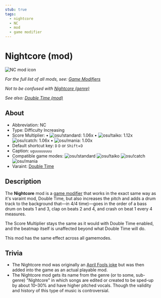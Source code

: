 ```yaml
---
stub: true
tags:
  - nightcore
  - NC
  - mod
  - game modifier
---
```


# Nightcore (mod)

![NC mod icon](/wiki/shared/mods/NC.png "Nightcore (NC) mod icon")

*For the full list of all mods, see: [Game Modifiers](/wiki/Game_Modifiers)*

*Not to be confused with [Nightcore (genre)](https://en.wikipedia.org/wiki/Nightcore "Wikipedia")*

*See also: [Double Time (mod)](/wiki/Game_Modifiers/Double_Time)*

## About

- Abbreviation: NC
- Type: Difficulty Increasing
- Score Multiplier: • ![][o!s]: 1.06x • ![][o!t]: 1.12x ![][o!c]: 1.06x • ![][o!m]: 1.00x
- Default shortcut key: `D` `D` or `Shift`+`D`
- Caption: `uguuuuuuuu`
- Compatible game modes: ![][o!s] ![][o!t] ![][o!c] ![][o!m]
- Varaint: [Double Time](/wiki/Game_Modifiers/Double_Time)

## Description

The **Nightcore** mod is a [game modifier](/wiki/Game_Modifiers) that works in the exact same way as it's varaint mod, Double Time, but also increases the pitch and adds a drum track to the background that—in 4/4 time)—goes in the order of a bass drum on beats 1 and 3, clap on beats 2 and 4, and crash on beat 1 every 4 measures.

The Score Multiplier stays the same as it would with Double Time enabled, and the beatmap itself is unaffected beyond what Double Time will do. 

This mod has the same effect across all gamemodes.

## Trivia

- The Nightcore mod was originally an [April Fools joke](https://osu.ppy.sh/community/forums/topics/49733) but was then added into the game as an actual playable mod.
- The Nightcore mod gets its name from the genre (or to some, sub-genre) "Nightcore" in which songs are edited or created to be sped-up by about 10–30% and have higher pitched vocals. Though the validity and history of this type of music is controversial.

[o!s]: /wiki/shared/mode/osu.png "osu!standard"
[o!t]: /wiki/shared/mode/taiko.png "osu!taiko"
[o!c]: /wiki/shared/mode/catch.png "osu!catch"
[o!m]: /wiki/shared/mode/mania.png "osu!mania"
